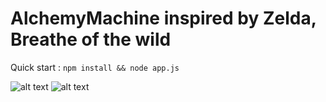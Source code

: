 # AlchemyMachine inspired by Zelda, Breathe of the wild

Quick start :
```npm install && node app.js```

![alt text](https://github.com/Jejedurden/AlchemyMachine/screenshot1.png)
![alt text](https://github.com/Jejedurden/AlchemyMachine/screenshot2.png)
